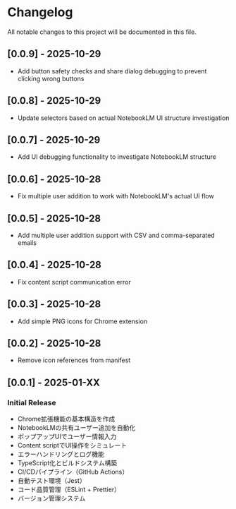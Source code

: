 # Changelog

All notable changes to this project will be documented in this file.

## [0.0.9] - 2025-10-29

- Add button safety checks and share dialog debugging to prevent clicking wrong buttons

## [0.0.8] - 2025-10-29

- Update selectors based on actual NotebookLM UI structure investigation

## [0.0.7] - 2025-10-29

- Add UI debugging functionality to investigate NotebookLM structure

## [0.0.6] - 2025-10-28

- Fix multiple user addition to work with NotebookLM's actual UI flow

## [0.0.5] - 2025-10-28

- Add multiple user addition support with CSV and comma-separated emails

## [0.0.4] - 2025-10-28

- Fix content script communication error

## [0.0.3] - 2025-10-28

- Add simple PNG icons for Chrome extension

## [0.0.2] - 2025-10-28

- Remove icon references from manifest

## [0.0.1] - 2025-01-XX

### Initial Release
- Chrome拡張機能の基本構造を作成
- NotebookLMの共有ユーザー追加を自動化
- ポップアップUIでユーザー情報入力
- Content scriptでUI操作をシミュレート
- エラーハンドリングとログ機能
- TypeScript化とビルドシステム構築
- CI/CDパイプライン（GitHub Actions）
- 自動テスト環境（Jest）
- コード品質管理（ESLint + Prettier）
- バージョン管理システム

